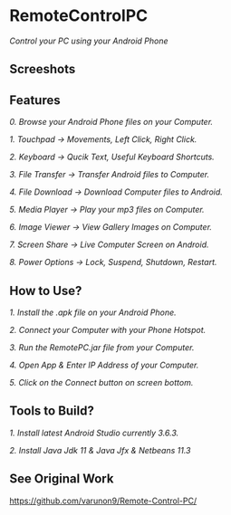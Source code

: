 # RemoteControlPC
*Control your PC using your Android Phone*

## Screeshots

## Features

*0. Browse your Android Phone files on your Computer.*

*1. Touchpad -> Movements, Left Click, Right Click.*

*2. Keyboard -> Qucik Text, Useful Keyboard Shortcuts.*

*3. File Transfer -> Transfer Android files to Computer.*

*4. File Download -> Download Computer files to Android.*

*5. Media Player -> Play your mp3 files on Computer.*

*6. Image Viewer -> View Gallery Images on Computer.*

*7. Screen Share -> Live Computer Screen on Android.*

*8. Power Options -> Lock, Suspend, Shutdown, Restart.*

## How to Use?

*1. Install the .apk file on your Android Phone.*

*2. Connect your Computer with your Phone Hotspot.*

*3. Run the RemotePC.jar file from your Computer.*

*4. Open App & Enter IP Address of your Computer.*

*5. Click on the Connect button on screen bottom.*

## Tools to Build?

*1. Install latest Android Studio currently 3.6.3.*

*2. Install Java Jdk 11 & Java Jfx & Netbeans 11.3*

## See Original Work

https://github.com/varunon9/Remote-Control-PC/
